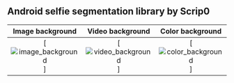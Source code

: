 ## Android selfie segmentation library by Scrip0

| Image background | Video background | Color background |
| :---: | :---: | :---: |
| [![image_background](docs/images/backremlib/image.gif)] | [![video_background](docs/images/backremlib/video.gif)] | [![color_background](docs/images/backremlib/color.gif)] |
